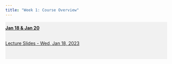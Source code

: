 ```yaml
---
title: "Week 1: Course Overview"
---
```


<div style="background-color:rgba(0, 0, 0, 0.0470588); text-align:left; vertical-align: middle; padding:10px 0;">
<b><u>Jan 18 & Jan 20</u></b> <br> <br>

<a  href="/materials/unit_00/lecture_00_week_01.html" target="_blank">Lecture Slides - Wed, Jan 18, 2023</a> <br> <br>
<!--
<b>Referenced Journal Articles and Resources:</b> <br>
<ul>
  <li>Keshav, S. How to Read a Paper. <a  href="https://web.stanford.edu/class/ee384m/Handouts/HowtoReadPaper.pdf" target="_blank">Link </a> </li>
  <li>Just, R.E. & Pope, R.D. (2001). The Agricultural Producer: Theory and Statistical Measurement. In B. Gardner & G. Rausser (Eds.), Handbook of Agricultural Economics, Volume 1 (pp. 629-741). Elsevier Science B.V. Link: <a  href="https://www.sciencedirect.com/science/article/pii/S1574007201100150" target="_blank">Link</a></li>
  <li>Sunding & Zilberman (2001). The Agricultural Innovation Process: Research and Technology Adoption in a Changing Agricultural Sector. In B. Gardner & G. Rausser (Eds.), Handbook of Agricultural Economics, Volume 1 (pp. 207-261). Elsevier Science B.V. <a  href="https://www.sciencedirect.com/science/article/pii/S1574007201100071" target="_blank">Link</a></li>
  <li>Kumbhakar, S. C., Wang, H.-J., & Horncastle, A. P. (2015). A Practitioner's Guide to Stochastic Frontier Analysis Using Stata. Cambridge: Cambridge University Press.</li>
  <li>Cochrane, John H. (2005). Writing Tips for Ph.D. Students. <a  href="https://faculty.chicagobooth.edu/john.cochrane/research/papers/phd_paper_writing.pdf" target="_blank">Link</a></li>
  <li>Chaubey, V. (2017). The Little Book of Research Writing: CreateSpace Independent Publishing Platform.</li>
 <li>Gentzkow, M. & Shapiro, J.M. (2014). Code and Data for the Social Sciences: A Practitioner's Guide. <a  href="https://web.stanford.edu/~gentzkow/research/CodeAndData.pdf" target="_blank">Link</a></li>
 <li>Head, Keith. The Introduction Formula. <a  href="http://blogs.ubc.ca/khead/research/research-advice/formula" target="_blank">Link</a></li>
</ul>
-->
</div>

